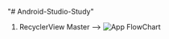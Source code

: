 "# Android-Studio-Study"

1. RecyclerView Master -->
![App FlowChart](https://user-images.githubusercontent.com/82032792/134370172-e0aca415-af55-4eb4-95b0-c4671ad1e282.PNG)
